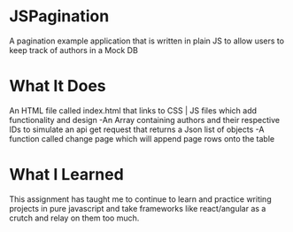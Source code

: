# JSPagination
A pagination example application that is written in plain JS to allow users to keep track of authors in a Mock DB

# What It Does
An HTML file called index.html that links to CSS | JS files which add functionality and design
 -An Array containing authors and their respective IDs to simulate an api get request that returns a Json list of objects
 -A function called change page which will append page rows onto the table
 
 # What I Learned
 This assignment has taught me to continue to learn and practice writing projects in pure javascript and take frameworks like react/angular as a crutch and relay on them too much. 
 
